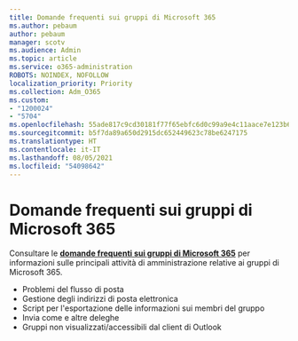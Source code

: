 ```yaml
---
title: Domande frequenti sui gruppi di Microsoft 365
ms.author: pebaum
author: pebaum
manager: scotv
ms.audience: Admin
ms.topic: article
ms.service: o365-administration
ROBOTS: NOINDEX, NOFOLLOW
localization_priority: Priority
ms.collection: Adm_O365
ms.custom:
- "1200024"
- "5704"
ms.openlocfilehash: 55ade817c9cd30181f77f65ebfc6d0c99a9e4c11aace7e123b6bf7e09fe516c2
ms.sourcegitcommit: b5f7da89a650d2915dc652449623c78be6247175
ms.translationtype: HT
ms.contentlocale: it-IT
ms.lasthandoff: 08/05/2021
ms.locfileid: "54098642"
---
```

# <a name="microsoft-365-groups-faq"></a>Domande frequenti sui gruppi di Microsoft 365

Consultare le **[domande frequenti sui gruppi di Microsoft 365](https://aka.ms/M365GroupsFAQ)** per informazioni sulle principali attività di amministrazione relative ai gruppi di Microsoft 365.

- Problemi del flusso di posta
- Gestione degli indirizzi di posta elettronica
- Script per l'esportazione delle informazioni sui membri del gruppo
- Invia come e altre deleghe
- Gruppi non visualizzati/accessibili dal client di Outlook